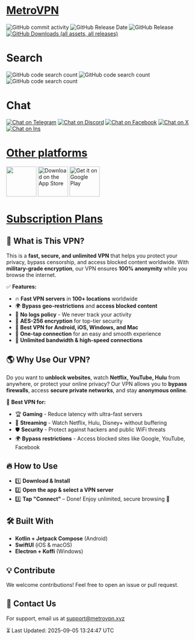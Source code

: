 # [MetroVPN](https://metrovpn.net)
![GitHub commit activity](https://img.shields.io/github/commit-activity/m/SAILFISH-PTE-LTD/MetroVPN-Windows?logo=github)
![GitHub Release Date](https://img.shields.io/github/release-date/SAILFISH-PTE-LTD/MetroVPN-Windows?display_date=published_at&logo=github)
![GitHub Release](https://img.shields.io/github/v/release/SAILFISH-PTE-LTD/MetroVPN-Windows?logo=github)
[![GitHub Downloads (all assets, all releases)](https://img.shields.io/github/downloads/SAILFISH-PTE-LTD/MetroVPN-Windows/total?logo=github)](https://github.com/SAILFISH-PTE-LTD/MetroVPN-Windows/releases)

# Search

![GitHub code search count](https://img.shields.io/github/search?query=metrovpn&logo=github)
![GitHub code search count](https://img.shields.io/github/search?query=metro&logo=github)
![GitHub code search count](https://img.shields.io/github/search?query=vpn&logo=github)

# Chat

[![Chat on Telegram](https://img.shields.io/badge/Chat%20on-Telegram-brightgreen.svg?logo=telegram&logoColor=white)](https://t.me/+T8hoAp1EWoE2YTVl)
[![Chat on Discord](https://img.shields.io/badge/Chat%20on-Discord-brightgreen.svg?logo=Discord&logoColor=white)](https://discord.gg/3Vh6RH7fxp)
[![Chat on Facebook](https://img.shields.io/badge/Chat%20on-Facebook-brightgreen.svg?logo=Facebook&logoColor=white)](https://www.facebook.com/profile.php?id=100090232350069)
[![Chat on X](https://img.shields.io/badge/Chat%20on-X-brightgreen.svg?logo=X&logoColor=white)](https://x.com/theMetroVPN)
[![Chat on Ins](https://img.shields.io/badge/Chat%20on-Instagram-brightgreen.svg?logo=instagram&logoColor=white)](https://www.instagram.com/metrovpn)

# [Other platforms](https://metrovpn.app/download?utm_medium=github)
<a href="https://apps.microsoft.com/detail/xp8c6fpmdk4rwh?mode=direct"><img src="https://get.microsoft.com/images/en-us%20dark.svg" height="80" style="display: inline-block; "/></a>
<a href="https://apps.apple.com/us/app/metrovpn-fast-private-vpn/id1593348413?itscg=30200&itsct=apps_box_badge&mttnsubad=1593348413"><img src="https://toolbox.marketingtools.apple.com/api/v2/badges/download-on-the-app-store/black/en-us?releaseDate=1642464000" alt="Download on the App Store" height="80" style="display: inline-block; "/></a>
<a href='https://play.google.com/store/apps/details?id=xyz.security.vpn.android.metro&pcampaignid=pcampaignidMKT-Other-global-all-co-prtnr-py-PartBadge-Mar2515-1'><img alt='Get it on Google Play' src='https://play.google.com/intl/en_us/badges/static/images/badges/en_badge_web_generic.png' height="80" style="display: inline-block; "/></a>

# [Subscription Plans](https://metrovpn.co/payment?utm_medium=github)

## 🚀 What is This VPN?

This is a **fast, secure, and unlimited VPN** that helps you protect your privacy, bypass censorship, and access blocked content worldwide.
With **military-grade encryption**, our VPN ensures **100% anonymity** while you browse the internet.

✅ **Features:**

- 🔥 **Fast VPN servers** in **100+ locations** worldwide
- 🌍 **Bypass geo-restrictions** and **access blocked content**
- 🔐 **No logs policy** - We never track your activity
- 🔑 **AES-256 encryption** for top-tier security
- 📱 **Best VPN for Android, iOS, Windows, and Mac**
- 🚀 **One-tap connection** for an easy and smooth experience
- 🔄 **Unlimited bandwidth & high-speed connections**

## 🌎 Why Use Our VPN?

Do you want to **unblock websites**, watch **Netflix, YouTube, Hulu** from anywhere, or protect your online privacy?
Our VPN allows you to **bypass firewalls**, access **secure private networks**, and stay **anonymous online**.

📌 **Best VPN for:**

- 🏆 **Gaming** - Reduce latency with ultra-fast servers
- 🎥 **Streaming** - Watch Netflix, Hulu, Disney+ without buffering
- 🛡 **Security** - Protect against hackers and public WiFi threats
- 🌍 **Bypass restrictions** - Access blocked sites like Google, YouTube, Facebook

## 🔥 How to Use

- 1️⃣ **Download & Install** 
- 2️⃣ **Open the app & select a VPN server**
- 3️⃣ **Tap "Connect"** – Done! Enjoy unlimited, secure browsing 🚀


## 🛠 Built With

- **Kotlin + Jetpack Compose** (Android)
- **SwiftUI** (iOS & macOS)
- **Electron + Koffi** (Windows)

## 💡 Contribute

We welcome contributions! Feel free to open an issue or pull request.

## 📧 Contact Us

For support, email us at [support@metrovpn.xyz](mailto:support@metrovpn.xyz)


⏳ Last Updated: 2025-09-05 13:24:47 UTC
